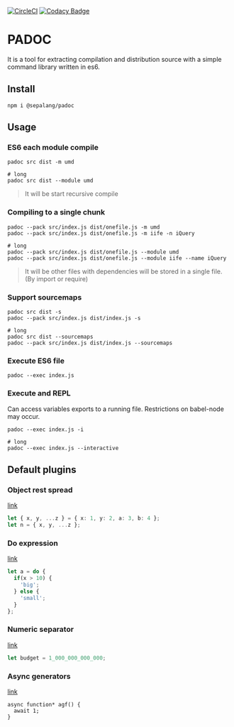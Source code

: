 [![CircleCI](https://circleci.com/gh/sepalang/padoc/tree/master.svg?style=shield)](https://circleci.com/gh/sepalang/padoc/tree/master)
[![Codacy Badge](https://api.codacy.com/project/badge/Grade/d09a4868f68041fb8a1647f740e535f3)](https://www.codacy.com/app/labeldock/padoc?utm_source=github.com&amp;utm_medium=referral&amp;utm_content=sepalang/padoc&amp;utm_campaign=Badge_Grade)

# PADOC
It is a tool for extracting compilation and distribution source with a simple command library written in es6.


## Install
```
npm i @sepalang/padoc
```


## Usage

### ES6 each module compile
```
padoc src dist -m umd

# long
padoc src dist --module umd
```
> It will be start recursive compile

### Compiling to a single chunk
```
padoc --pack src/index.js dist/onefile.js -m umd
padoc --pack src/index.js dist/onefile.js -m iife -n iQuery

# long
padoc --pack src/index.js dist/onefile.js --module umd
padoc --pack src/index.js dist/onefile.js --module iife --name iQuery

```
> It will be other files with dependencies will be stored in a single file. (By import or require)

### Support sourcemaps
```
padoc src dist -s
padoc --pack src/index.js dist/index.js -s

# long
padoc src dist --sourcemaps
padoc --pack src/index.js dist/index.js --sourcemaps
```

### Execute ES6 file
```
padoc --exec index.js
```

### Execute and REPL
Can access variables exports to a running file. Restrictions on babel-node may occur.
```
padoc --exec index.js -i

# long
padoc --exec index.js --interactive
```


## Default plugins
### Object rest spread
[link](https://github.com/babel/babel/tree/master/packages/babel-plugin-proposal-object-rest-spread)
```ts
let { x, y, ...z } = { x: 1, y: 2, a: 3, b: 4 };
let n = { x, y, ...z };
```

### Do expression
[link](https://github.com/babel/babel/tree/master/packages/babel-plugin-proposal-do-expressions)
```ts
let a = do {
  if(x > 10) {
    'big';
  } else {
    'small';
  }
};
```

### Numeric separator
[link](https://github.com/babel/babel/tree/master/packages/babel-plugin-proposal-numeric-separator)
```ts
let budget = 1_000_000_000_000;
```

### Async generators
[link](https://github.com/babel/babel/tree/master/packages/babel-plugin-syntax-async-generators#babelplugin-syntax-async-generators)
```
async function* agf() {
  await 1;
}
```

